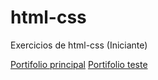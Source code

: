 # html-css
 Exercicios de html-css (Iniciante)

<a href="mortalhas.github.io/html-css/portifolio/index.html"> Portifolio principal</a>
<a href="mortalhas.github.io/html-css/portifolio2 - pronto/index.html"> Portifolio teste</a>